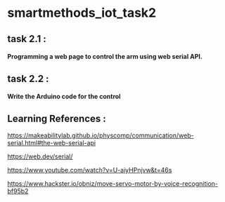 # smartmethods_iot_task2
## task 2.1 :
#### Programming a web page to control the arm using web serial API. 


## task 2.2 :
#### Write the Arduino code for the control 

## Learning References :
https://makeabilitylab.github.io/physcomp/communication/web-serial.html#the-web-serial-api

https://web.dev/serial/

https://www.youtube.com/watch?v=U-aiyHPnjvw&t=46s

https://www.hackster.io/obniz/move-servo-motor-by-voice-recognition-bf95b2

